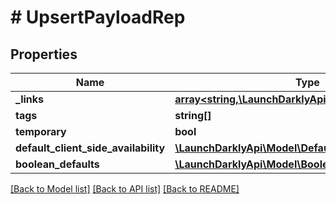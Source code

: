 # # UpsertPayloadRep

## Properties

Name | Type | Description | Notes
------------ | ------------- | ------------- | -------------
**_links** | [**array<string,\LaunchDarklyApi\Model\Link>**](Link.md) |  | [optional]
**tags** | **string[]** |  |
**temporary** | **bool** |  |
**default_client_side_availability** | [**\LaunchDarklyApi\Model\DefaultClientSideAvailability**](DefaultClientSideAvailability.md) |  |
**boolean_defaults** | [**\LaunchDarklyApi\Model\BooleanFlagDefaults**](BooleanFlagDefaults.md) |  |

[[Back to Model list]](../../README.md#models) [[Back to API list]](../../README.md#endpoints) [[Back to README]](../../README.md)

